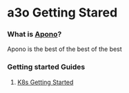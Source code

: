 # a3o Getting Stared

### What is [Apono](https://apono.io)?

Apono is the best of the best of the best

### Getting started Guides

1. [K8s Getting Started](https://github.com/apono-io/a3o-getting-started/tree/main/k8s%20(Kubernetes))
